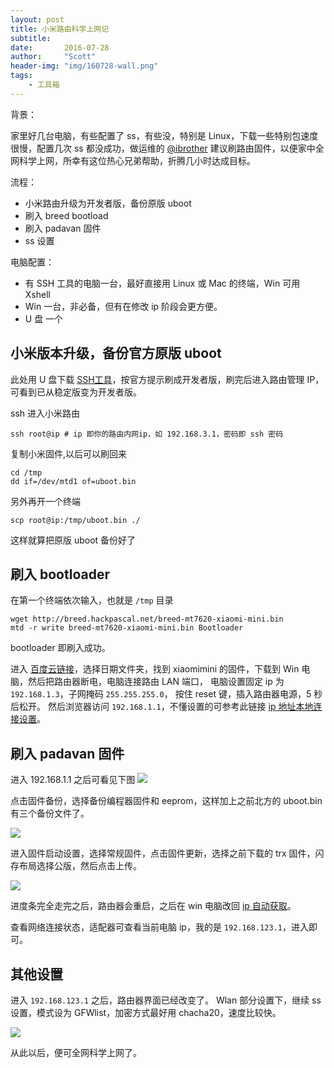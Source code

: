 ```yaml
---
layout: post
title: 小米路由科学上网记
subtitle:
date:       2016-07-28
author:     "Scott"
header-img: "img/160728-wall.png"
tags:
    - 工具箱
---
```


背景：

家里好几台电脑，有些配置了 ss，有些没，特别是 Linux，下载一些特别包速度很慢，配置几次 ss 都没成功，做运维的 [@ibrother](https://github.com/ibrother) 建议刷路由固件，以便家中全网科学上网，所幸有这位热心兄弟帮助，折腾几小时达成目标。

流程：

- 小米路由升级为开发者版，备份原版 uboot
- 刷入 breed bootload
- 刷入 padavan 固件
- ss 设置

电脑配置：

- 有 SSH 工具的电脑一台，最好直接用 Linux 或 Mac 的终端，Win 可用 Xshell
- Win 一台，非必备，但有在修改 ip 阶段会更方便。
- U 盘 一个

## 小米版本升级，备份官方原版 uboot

此处用 U 盘下载 [SSH工具](https://d.miwifi.com/rom/ssh?userId=226348687)，按官方提示刷成开发者版，刷完后进入路由管理 IP，可看到已从稳定版变为开发者版。


ssh 进入小米路由

```
ssh root@ip # ip 即你的路由内网ip，如 192.168.3.1，密码即 ssh 密码
```

复制小米固件,以后可以刷回来

```
cd /tmp
dd if=/dev/mtd1 of=uboot.bin
```

另外再开一个终端

```
scp root@ip:/tmp/uboot.bin ./
```

这样就算把原版 uboot 备份好了

## 刷入 bootloader

在第一个终端依次输入，也就是 `/tmp` 目录

```
wget http://breed.hackpascal.net/breed-mt7620-xiaomi-mini.bin
mtd -r write breed-mt7620-xiaomi-mini.bin Bootloader
```
bootloader 即刷入成功。

进入 [百度云链接](http://pan.baidu.com/s/1qWr367y/)，选择日期文件夹，找到 xiaomimini 的固件，下载到 Win 电脑，然后把路由器断电，电脑连接路由 LAN 端口，
电脑设置固定 ip 为 `192.168.1.3`，子网掩码 `255.255.255.0`，
按住 reset 键，插入路由器电源，5 秒后松开。
然后浏览器访问 `192.168.1.1`，不懂设置的可参考此链接 [ip 地址本地连接设置](http://jingyan.baidu.com/article/a378c96070e070b32828302b.html)。

## 刷入 padavan 固件

进入 192.168.1.1 之后可看见下图
![](http://7xjuve.com1.z0.glb.clouddn.com/160728-console.jpg?imageView2/2/w/600)

点击固件备份，选择备份编程器固件和 eeprom，这样加上之前北方的 uboot.bin 有三个备份文件了。

![](http://7xjuve.com1.z0.glb.clouddn.com/160728-select.jpg?imageView2/2/w/600)

进入固件启动设置，选择常规固件，点击固件更新，选择之前下载的 trx 固件，闪存布局选择公版，然后点击上传。

![](http://7xjuve.com1.z0.glb.clouddn.com/160728-process.jpg?imageView2/2/w/600)

进度条完全走完之后，路由器会重启，之后在 win 电脑改回 [ip 自动获取](http://jingyan.baidu.com/article/a378c96070e070b32828302b.html)。

查看网络连接状态，适配器可查看当前电脑 ip，我的是 `192.168.123.1`，进入即可。

## 其他设置

进入 `192.168.123.1` 之后，路由器界面已经改变了。
Wlan 部分设置下，继续 ss 设置，模式设为 GFWlist，加密方式最好用 chacha20，速度比较快。

![](http://7xjuve.com1.z0.glb.clouddn.com/160728-ss.png?imageView2/2/w/601)

从此以后，便可全网科学上网了。
